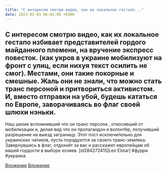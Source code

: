 ```yaml
---
title: "С интересом смотрю видео, как их локальное гестапо..."
date: 2023-02-03 06:01:00 +0300
---
```


С интересом смотрю видео, как их локальное гестапо избивает представителей гордого майданного племени, на вручение экспресс повесток. (как укров в украине мобилизуют на фронт с улиц, если нихуя текст осилить не смог).
Местами, они такие покорные и смешные. Жаль они не знали, что можно стать транс персоной и притвориться активистом. И, вместо отправки на убой, будешь кататься по Европе, заворачиваясь во флаг своей шлюхи нэньки.
---
Наш шизик вспомнивший что он транс персона , откосивший от мобилизации и, делая вид что он пропагандон и волонтёр, получивший разрешение на выезд заграницу.
Этот пост исключительно для украинских чатиков, пусть порадуются за своего транс-земляка. Завернувшись в флаг, отдохнёт за вас и расскажет европейцам об вашей гордости в выборе хозяев.
[id284272415|Leo Elstar]
#фурри #украина


[Вложение](/assets/vk_photos/2/Dj3d0EBNZAg.jpg)
[Вложение](/assets/vk_photos/3/G7qFjHOpaSQ.jpg)
